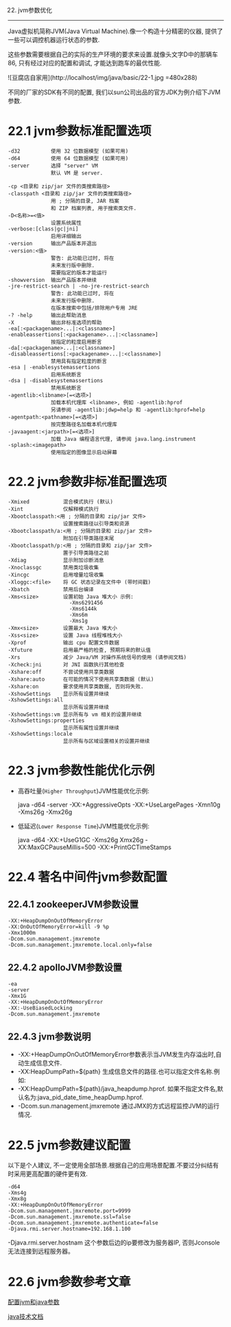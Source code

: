 22. jvm参数优化
*************

Java虚拟机简称JVM(Java Virtual Machine).像一个构造十分精密的仪器, 提供了一些可以调控机器运行状态的参数.

这些参数需要根据自己的实际的生产环境的要求来设置.就像头文字D中的那辆车86, 只有经过对应的配置和调试, 才能达到跑车的最优性能.

![豆腐店自家用](http://localhost/img/java/basic/22-1.jpg =480x288)

不同的厂家的SDK有不同的配置, 我们以sun公司出品的官方JDK为例介绍下JVM参数.

22.1 jvm参数标准配置选项
===
```
-d32          使用 32 位数据模型 (如果可用)
-d64          使用 64 位数据模型 (如果可用)
-server       选择 "server" VM
			  默认 VM 是 server.

-cp <目录和 zip/jar 文件的类搜索路径>
-classpath <目录和 zip/jar 文件的类搜索路径>
			  用 ; 分隔的目录, JAR 档案
			  和 ZIP 档案列表, 用于搜索类文件.
-D<名称>=<值>
			  设置系统属性
-verbose:[class|gc|jni]
			  启用详细输出
-version      输出产品版本并退出
-version:<值>
			  警告: 此功能已过时, 将在
			  未来发行版中删除.
			  需要指定的版本才能运行
-showversion  输出产品版本并继续
-jre-restrict-search | -no-jre-restrict-search
			  警告: 此功能已过时, 将在
			  未来发行版中删除.
			  在版本搜索中包括/排除用户专用 JRE
-? -help      输出此帮助消息
-X            输出非标准选项的帮助
-ea[:<packagename>...|:<classname>]
-enableassertions[:<packagename>...|:<classname>]
			  按指定的粒度启用断言
-da[:<packagename>...|:<classname>]
-disableassertions[:<packagename>...|:<classname>]
			  禁用具有指定粒度的断言
-esa | -enablesystemassertions
			  启用系统断言
-dsa | -disablesystemassertions
			  禁用系统断言
-agentlib:<libname>[=<选项>]
			  加载本机代理库 <libname>, 例如 -agentlib:hprof
			  另请参阅 -agentlib:jdwp=help 和 -agentlib:hprof=help
-agentpath:<pathname>[=<选项>]
			  按完整路径名加载本机代理库
-javaagent:<jarpath>[=<选项>]
			  加载 Java 编程语言代理, 请参阅 java.lang.instrument
-splash:<imagepath>
			  使用指定的图像显示启动屏幕
```
22.2 jvm参数非标准配置选项
===
```
-Xmixed           混合模式执行 (默认)
-Xint             仅解释模式执行
-Xbootclasspath:<用 ; 分隔的目录和 zip/jar 文件>
				  设置搜索路径以引导类和资源
-Xbootclasspath/a:<用 ; 分隔的目录和 zip/jar 文件>
				  附加在引导类路径末尾
-Xbootclasspath/p:<用 ; 分隔的目录和 zip/jar 文件>
				  置于引导类路径之前
-Xdiag            显示附加诊断消息
-Xnoclassgc       禁用类垃圾收集
-Xincgc           启用增量垃圾收集
-Xloggc:<file>    将 GC 状态记录在文件中 (带时间戳)
-Xbatch           禁用后台编译
-Xms<size>        设置初始 Java 堆大小 示例:
					-Xms6291456
					-Xms6144k
					-Xms6m
					-Xms1g
-Xmx<size>        设置最大 Java 堆大小
-Xss<size>        设置 Java 线程堆栈大小
-Xprof            输出 cpu 配置文件数据
-Xfuture          启用最严格的检查, 预期将来的默认值
-Xrs              减少 Java/VM 对操作系统信号的使用 (请参阅文档)
-Xcheck:jni       对 JNI 函数执行其他检查
-Xshare:off       不尝试使用共享类数据
-Xshare:auto      在可能的情况下使用共享类数据 (默认)
-Xshare:on        要求使用共享类数据, 否则将失败.
-XshowSettings    显示所有设置并继续
-XshowSettings:all
				  显示所有设置并继续
-XshowSettings:vm 显示所有与 vm 相关的设置并继续
-XshowSettings:properties
				  显示所有属性设置并继续
-XshowSettings:locale
				  显示所有与区域设置相关的设置并继续
```
22.3 jvm参数性能优化示例
===

* 高吞吐量(`Higher Throughput`)JVM性能优化示例:


	java -d64 -server -XX:+AggressiveOpts -XX:+UseLargePages -Xmn10g  -Xms26g -Xmx26g 

* 低延迟(`Lower Response Time`)JVM性能优化示例:


	java -d64 -XX:+UseG1GC -Xms26g Xmx26g -XX:MaxGCPauseMillis=500 -XX:+PrintGCTimeStamps 


22.4 著名中间件jvm参数配置
===

22.4.1 zookeeperJVM参数设置
---

```
-XX:+HeapDumpOnOutOfMemoryError 
-XX:OnOutOfMemoryError=kill -9 %p 
-Xmx1000m 
-Dcom.sun.management.jmxremote 
-Dcom.sun.management.jmxremote.local.only=false 
```

22.4.2 apolloJVM参数设置
---

```
-ea 
-server 
-Xmx1G 
-XX:+HeapDumpOnOutOfMemoryError 
-XX:-UseBiasedLocking 
-Dcom.sun.management.jmxremote 
```

22.4.3 jvm参数说明
---

- -XX:+HeapDumpOnOutOfMemoryError参数表示当JVM发生内存溢出时,自动生成信息文件.
- -XX:HeapDumpPath=${path} 生成信息文件的路径.也可以指定文件名称.例如: 
- -XX:HeapDumpPath=${path}/java_heapdump.hprof. 如果不指定文件名,默认名为:java_pid_date_time_heapDump.hprof.
- -Dcom.sun.management.jmxremote 通过JMX的方式远程监控JVM的运行情况.

22.5 jvm参数建议配置
===

以下是个人建议, 不一定使用全部场景.根据自己的应用场景配置.不要过分纠结有时采用更高配置的硬件更有效.
```	
-d64
-Xms4g
-Xmx8g
-XX:+HeapDumpOnOutOfMemoryError
-Dcom.sun.management.jmxremote.port=9999
-Dcom.sun.management.jmxremote.ssl=false
-Dcom.sun.management.jmxremote.authenticate=false
-Djava.rmi.server.hostname=192.168.1.100
```

-Djava.rmi.server.hostnam 这个参数后边的ip要修改为服务器IP, 否则Jconsole无法连接到远程服务器。

22.6 jvm参数参考文章
===
[配置jvm和java参数](https://docs.oracle.com/cd/E22289_01/html/821-1274/configuring-the-default-jvm-and-java-arguments.html)

[java技术文档](http://docs.oracle.com/javase/7/docs/technotes/tools/windows/java.html)